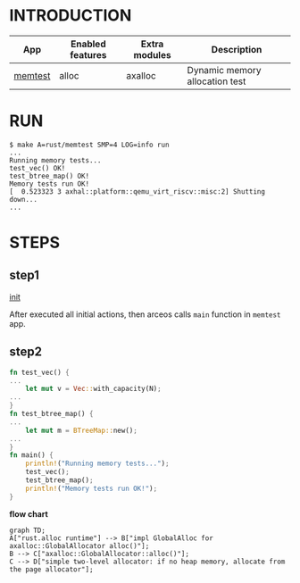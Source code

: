 # INTRODUCTION
| App | Enabled features | Extra modules | Description |
|-|-|-|-|
| [memtest](../rust/memtest/) | alloc | axalloc | Dynamic memory allocation test |
# RUN

```console
$ make A=rust/memtest SMP=4 LOG=info run
...
Running memory tests...
test_vec() OK!
test_btree_map() OK!
Memory tests run OK!
[  0.523323 3 axhal::platform::qemu_virt_riscv::misc:2] Shutting down...
...
```

# STEPS

## step1

[init](./init.md)

After executed all initial actions, then arceos calls `main` function in `memtest` app.

## step2
```Rust
fn test_vec() {
...
    let mut v = Vec::with_capacity(N);
...
}
fn test_btree_map() {
...
    let mut m = BTreeMap::new();
...
}
fn main() {
    println!("Running memory tests...");
    test_vec();
    test_btree_map();
    println!("Memory tests run OK!");
}
```

**flow chart**

```mermaid
graph TD;
A["rust.alloc runtime"] --> B["impl GlobalAlloc for  axalloc::GlobalAllocator alloc()"];
B --> C["axalloc::GlobalAllocator::alloc()"];
C --> D["simple two-level allocator: if no heap memory, allocate from the page allocator"];

```
